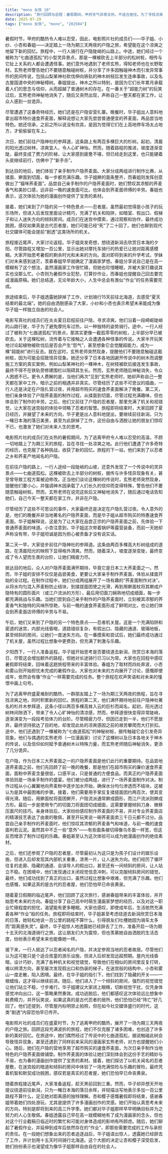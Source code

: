 ```yaml
---
title: "mono 女孩 10"
description: "旅行回顾与启程：暑假期间，甲府天气异常炎热，不适合居住。为了寻找凉爽之地，电影照片社的成员们（包括华子姐、小纱、小杏、春姐）不顾一切地踏上了一场为期三天两夜的户隐之旅，希望能收获新的回忆。七曲道孤松的遭遇：在旅途中，一行人经过一段陡峭的坡道。华子姐骑摩托车的姿势有些奇怪，因为慢速行驶会使摩托车过热。他们经过了一个被称为“七曲道孤松”的灵异景点，据传凡是与这棵松树扯上关系的人都会遭遇各种怪异现象。这棵树更像树桩，上半部分很久以前就被砍掉了。他们讨论了植物被砍伐后可能产生的“怨气”，并开玩笑地想象它觉醒超能力发动反击，成为“超能树”。玄熊老师突然出现并提醒他们，随意触碰树桩可能会遭遇怪异现象。她还提到了日本各地因避开传闻中的树木而修改施工方案的例子，比如山梨某神社的神木在树枝被砍后接连发生事故，最终不得不在铁轨上建围栏阻止树枝生长。随后，玄熊老师突然消失，让大家感到困惑，而当他们再次“看到”玄熊老师时，她声称自己一整天都在家工作，暗示之前的相遇可能并非真实。露营与速食荞麦面：尽管发生了一些不可思议的事件，大家还是决定在户隐扎营。户隐以忍者之乡和荞麦产地闻名。然而，他们的晚餐是超市特惠速食荞麦面，华子姐解释说这是为了让他们在品尝正宗户隐荞麦面之前，先体验一下普通荞麦面的味道。小杏发现华子姐把锅炉等装备放在车上，而不是像昨天一样说没有带，华子姐承认是怕被说才没说。户隐杉并木参拜道与手工荞麦面体验：第二天，他们前往户隐神社的杉并木参拜道，对两百多棵巨大的杉树林立的景象感到向往。虽然最初感到凉爽和清爽，但参拜道逐渐变成陡峭的台阶，让他们感到体力不支，却也因为已走到一半而犹豫是否回头。最终，他们抵达目的地。随后，他们体验了手工制作户隐荞麦面，这种荞麦面是日本三大荞麦面之一。他们分成两组进行荞麦面制作对决。制作过程包括逐步加水混合荞麦粉、揉搓面团至光滑（约二百次）、用擀面杖擀成圆形（户隐流派）或方形（江户流派），最后用切面刀切成细面。大家感叹制作荞麦面的不易，并称赞专业荞麦面店的伟大。品尝自己制作的荞麦面后，他们发现其香气和味道与昨天吃的速食面截然不同，荞麦香味浓郁。虽然有切得像乌冬面一样宽的“意外”，但这反而增添了乐趣。春姐表示，这次体验可以作为漫画素材。忍者屋敷探险：接着，他们前往户隐的忍者屋敷。虽然觉得这是给小孩子玩的地方，但还是决定进去看看。屋内光线昏暗，充满机关和错觉，让他们在里面迷失方向，不断在相似的房间里打转，并遇到假出口、假梯子等。小杏和雾山在迷宫中一度走散，陷入困境，最终在华子姐的提示下找到开关继续前进。他们还经历了一个倾斜的房间，视觉错觉让他们站不稳，难以走到出口。华子姐建议闭上眼睛，切断视觉信息，凭感觉冲向出口。最终，他们成功逃脱，感叹比想象中要费劲，并开玩笑说如果这是真正的忍者屋，他们早就死了好几回了。旅途终章与未来展望：旅程接近尾声，他们决定趁天黑前回程。华子姐异想天开地提议绕道去新潟看日本海的夕阳，尽管往返需额外一百公里，她却不以为意，显示出她对距离感的独特认知。小杏和樱子感叹暑假即将结束，感谢春姐让她们能去很多地方游玩，特别是为春姐的漫画取材。他们开始思考未来的方向，特别是即将到来的高三考试年，并讨论了像华子姐那样早早决定未来并为之奋斗的人的厉害之处。春姐透露自己高一时就模糊地决定成为漫画家，但因漫画家工作繁忙而犹豫。最后，他们讨论了暑假作业和成年后也仍旧存在的“作业”，即需要完成的工作和责任。在一次想象中的忍者追逐战后，华子姐透露她辞去了工作，打算花15天骑行北海道。小杏和樱子深受启发，表示也想成为像华子姐一样自由的社会人。"
date: 2025-07-29
tags: ["mono 女孩", "mono", "202504"]
---
```


暑假时节，甲府的酷热令人难以忍受，因此，电影照片社的成员们——华子姐、小纱、小杏和春姐——决定踏上一场为期三天两夜的户隐之旅，希望能在这个凉爽之地留下新的回忆。旅程中，一行人骑行在户隐陡峭的山路上。中途，她们经过一个被称为“七曲道孤松”的小型灵异景点，那是一棵被砍去上半部分的松树桩，相传与它扯上关系的人都会遭遇怪事。她们意外地遇到了老师玄熊，得知老师也在长野取材。玄熊老师警告她们不要随意触碰树桩，并分享了许多因触碰神木而引发异常事件的民间传说，包括山梨某神社砍伐伸向铁轨的神木树枝后发生连串事故，以及名古屋国道中央的神秘樟树。春姐提出，神木之所以特别，是因为它们长年累月承载着人们的思念与信仰，从而超越了普通树木的存在。在一番关于“超能力树”的玩笑过后，玄熊老师神秘地消失了，随后又突然出现，声称自己一整天都在家工作，让众人感到一丝诡异。

尽管遭遇了这番奇特经历，她们还是在户隐安营扎寨。晚餐时，华子姐出人意料地拿出超市特价速食荞麦面，解释说想让大家先尝尝普通便宜的荞麦面，再品尝当地特色。她还坦承，之前之所以说没有炊具，是因为觉得它们在上高地停车场太占地方，才偷偷留在车上。

次日，她们前往户隐神社的参拜道，这条路上有两百多棵巨大的杉树。起初，清晨的阳光透过树林，凉爽宜人，令人心旷神怡。然而，随着路程的推进，坡度逐渐变陡，最终变成了费力的阶梯，让大家感到疲惫不堪，但已经走到这里，也只能硬着头皮继续前行，仿佛中了“新手杀”。

到达目的地后，她们体验了亲手制作户隐荞麦面。大家分成两组进行制作比赛，从揉面、擀面到切面，每一步都充满乐趣。华子姐擀的面条整齐，而春姐则发挥创意做出了“猫咪荞麦面”。品尝自己亲手制作的户隐荞麦面时，她们赞叹其浓郁的荞麦香气和美妙口感，远非前一晚的速食面可比，也体会到荞麦面师傅的辛劳。春姐也表示，这次体验为她的漫画创作提供了宝贵的素材。

接着，她们来到了户隐的另一个特色景点——忍者屋。虽然最初觉得是小孩子的玩乐场所，但进入后发现里面设计精巧，充满了机关和陷阱，如暗室、假出口、假梯子和让人迷失方向的倾斜房间。成员们在迷宫中摸索，通过观察和协作，最终成功脱困，感叹如果真是古代忍者屋，她们可能已经“死”了二十回了。她们也聊到现代社交媒体可能会提前“剧透”这类场所的机关。

旅程接近尾声，大家讨论返程。华子姐突发奇想，想绕道新潟去欣赏日本海的夕阳，尽管路程又增加一百公里，显示出她对摩托车骑行的热爱已让她对距离感模糊。大家开始思考暑假的剩余时光和未来的方向。面对即将到来的升学考试，学妹们对未来感到迷茫，羡慕春姐早早就确定了漫画家梦想。春姐分享说自己是在高一模糊有了这个想法，虽然漫画家工作很忙碌，但她也珍惜睡眠，并被大家打趣说其实也没那么忙。小杏则为暑假作业犯愁，打算抄作业，而春姐也提醒自己回去要完成漫画原稿。她们总结道，无论年龄大小，人生中总会有类似“作业”的任务需要完成。

旅途结束后，华子姐透露她辞掉了工作，计划骑行15天前往北海道，去感受“夏天结束的最北端”。她的自由洒脱感染了大家，小纱和小杏也表示希望未来能成为像华子姐一样独立自由的社会人。

电影写真社的成员们在炎炎夏日启程前往户隐，寻求凉爽。他们沿着一段崎岖陡峭的山路行驶，华子为了避免摩托车过热，以一种独特的姿势骑行。途中，一行人经过了被称为“七曲道孤松”的景点，那其实更像一截孤零零的树桩，上半部分早已被砍去。关于这棵松树，流传着与它接触之人会遭遇各种怪事的传说。大家半开玩笑地讨论起植物被砍伐后是否会产生“怨气”，甚至想象它会觉醒超能力，成为一棵“超能树”进行反击。就在这时，玄熊老师突然现身，提醒他们不要随意触碰这截树桩，因为可能会招致怪异现象。她还分享了日本各地因避开传说中的树木而调整施工方案的真实案例，例如山梨某神社的一棵神木，在树枝被砍后接连发生事故，最终不得不在铁轨旁修建围栏以阻碍其生长。然而，玄熊老师随后神秘消失，令众人困惑不已。更令人费解的是，当他们再次“见到”玄熊老师时，她却声称自己一整天都在家中工作，暗示之前的相遇并非真实。尽管经历了这些不可思议的插曲，一行人还是决定在户隐扎营过夜，并用超市购买的速食荞麦面解决了晚餐。第二天，他们亲身体验了户隐荞麦面的制作过程，从揉面到切面，尽管过程充满趣味，但也体会到了制作的辛劳。之后，他们又前往了户隐的忍者屋，那里充满了机关和视错觉，让大家在迷宫般的体验中领略了忍者的智慧。旅程即将结束时，大家回顾了夏日经历，并展望了未来的方向，华子更是出人意料地提出，要继续前往新潟，只为一睹日本海的落日美景，甚至为此辞掉了工作，这份自由与洒脱让她的朋友们惊叹不已，也激发了她们对未来人生的思考。

电影照片社的成员们在炎热的暑假期间，为了逃离甲府令人难以忍受的高温，不顾一切地踏上了为期三天的旅程，旨在寻找一处凉爽之地。此行他们遭遇了许多奇特的经历，也克服了各种挑战，收获了新的回忆。旅程的下一站，他们来到了以忍者之乡和荞麦产地闻名的户隐。

在前往户隐的路上，一行人途经一段陡峭的山坡，还意外发现了一个传说中的灵异景点——七曲道孤松。这棵被砍去上半部分的树桩，据传与许多怪异现象有关，甚至曾导致工程方案被迫修改。正当他们谈论这棵树的传说时，玄熊老师突然现身，提醒他们要小心，并强调神木因承载了人们长久的信仰而变得特殊，警告他们不要随意触碰树桩。然而，玄熊老师在说完这些后又神秘地消失了，随后通过电话告知她们，自己今天一整天都在家工作，并非在户隐。

尽管经历了这些不可思议的事件，大家最终还是决定在户隐扎营过夜。令人意外的是，他们的晚餐并非当地著名的户隐荞麦面，而是华子姐从超市购买的特惠速食荞麦面。华子姐解释说，这是为了让大家在品尝正宗的户隐荞麦面之前，先体验一下普通荞麦面的味道。小杏注意到，华子姐这次带着锅炉等露营装备，而前一天她却声称没有带，华子姐坦诚是因为担心被责备才没有说实话。

第二天一早，大家徒步前往户隐神社的参拜道。这条由两百多棵高大杉树组成的道路，在清晨阳光的映照下显得格外清爽。然而，随着深入，坡度逐渐变陡，最终变成了令人望而生畏的台阶，让她们精疲力尽。

抵达目的地后，众人对户隐荞麦面满怀期待，毕竟它是日本三大荞麦面之一。然而，华子姐的安排不仅仅是品尝美食，更要让大家亲手制作荞麦面，体验从揉面开始的全过程。在制作过程中，她们分成两组展开了一场有趣的“荞麦面制作对决”。从将水均匀混入荞麦粉防止结块，到揉搓面团使之光滑，再到用擀面杖将其擀成户隐特有的圆形面片（或江户流派的方形），最后用切面刀娴熟地切成细面，每一步都充满挑战与乐趣。当她们尝到自己亲手制作的户隐荞麦面时，立刻被其浓郁的荞麦香气和独特的风味所惊艳，与前一晚的速食荞麦面形成了鲜明对比，也让她们体会到荞麦面店师傅的辛劳与不易。

午后，她们又来到了户隐的另一个特色景点——忍者机关屋。这是一个充满陷阱和密道的迷宫，内部光线昏暗，道路错综复杂，有假出口、隐藏的通道、玻璃地板，甚至倾斜的房间，让她们一度迷失方向。在一番摸索和尝试后，她们最终成功通过了机关屋，虽然过程比想象中更费劲，但充满了刺激与乐趣。

夕阳西下，一行人准备返程。华子姐开始思考是否要绕道去新潟，欣赏日本海的落日，尽管这会增加额外的路程，但她对长途骑行已习以为常。大家也在回程中感叹暑假即将结束，回味着这趟旅程带来的丰富体验。春姐为了取材而四处奔波，小杏和雾山则开始担忧未完成的暑假作业。大家也对未来的方向展开了讨论，感慨即便成年，依然会有像“作业”一样需要完成的任务。整个旅程在欢声笑语和对未来的憧憬中画上句号。

为了逃离甲府盛夏难耐的酷热，一群朋友踏上了一场为期三天两夜的旅程，旨在寻找凉爽之地，同时积累新的回忆。旅程的第二天，他们满怀期待地前往户隐神社著名的杉并木参拜道，这条小径以两百多棵高耸入云的巨杉而闻名。起初，阳光透过树林间隙洒下，带来了令人心旷神怡的清凉感，然而，参拜道很快变得异常陡峭，逐渐演变为一段段考验体力的台阶。尽管精疲力尽，但因已走到一半，他们不愿放弃，最终坚持抵达了目的地，却发现此处的凉爽感因之前的艰苦攀爬而大打折扣。途中，他们还遇到了一棵被称为“七曲道孤松”的神秘树桩，据传触碰它会引发奇异现象。他们与偶遇的玄熊老师（一位漫画家）讨论了这棵树以及日本各地关于神木的传说，以及信仰如何赋予普通树木以特殊力量，而玄熊老师随后神秘消失，更添了几分诡异。

在户隐，作为日本三大荞麦面之一的户隐荞麦面是他们此行的重要期待。在品尝地道荞麦面之前，他们先回顾了前一晚的晚餐，那是他们在超市购买的廉价速食荞麦面，面粉中荞麦含量很低，口感平淡，只是普通的方便食品。而真正的户隐荞麦面体验则是一场亲手制作的盛宴。他们被分成两组，进行了一场荞麦面制作对决。制作过程从小心翼翼地向荞麦粉中逐步加水开始，确保水分均匀渗透而不结块，这被认为是其中最困难的步骤。接着，他们需要用手掌反复揉搓面团约两百次，使其变得光滑。随后，用擀面杖将面团擀开，户隐流派通常擀成圆形，而江户流派则擀成方形。最后一步是使用专门的切面刀将面团切成细面，这需要掌握倾斜刀身、微移压面尺的技巧。亲身体验后，大家纷纷感叹制作荞麦面的不易，并对专业荞麦面店的精湛技艺表达了由衷的敬佩，甚至开玩笑说一碗荞麦面卖三千日元都不过分。品尝自己亲手制作的荞麦面时，他们惊叹其浓郁的荞麦香气和味道，与前一晚的速食面判若云泥。虽然其中不乏一些“意外”——有些面条被切得像乌冬面一样宽，但这反而增添了制作过程的乐趣。春姐甚至认为这次体验可以成为她漫画创作的绝佳素材。

之后，他们还参观了户隐的忍者屋，尽管最初认为这只是为孩子们设计的娱乐设施，但进入后却发现其内部机关重重，漆黑一片，让人迷失方向。他们经历了循环往复的走廊、隐藏的通道、会误导人的假出口，甚至还有一间倾斜的房间，让人站立不稳。在困境中，他们发现通过关闭视觉信息冲刺，可以克服倾斜房间的错觉。最终，他们成功找到了真正的出口，虽然过程比想象中艰难，但充满了乐趣。他们也感慨，如果这真的是古代的忍者屋，他们恐怕早已命丧黄泉。

随着夏日假期的临近尾声，他们回顾了这次旅行，感谢春姐带来的丰富体验，并开始思考未来的方向。春姐分享了自己高中时萌生漫画家梦想的经历，以及对这一职业忙碌程度的担忧，渴望能有更多睡眠。大家也感叹，即使成年后，生活依然充满着各种“作业”般的任务。旅程即将结束时，华子姐甚至考虑绕道去新潟欣赏日本海的日落，她轻松地说一百公里的路程不算什么，引得朋友们吐槽她因为骑车太多而“距离感失灵”。最终，华子姐惊人地透露她已经辞去了工作，准备开启一场为期十五天的北海道骑行之旅，这让朋友们大为震惊，但也羡慕她自由洒脱的生活态度，纷纷表示希望未来也能像她一样。

接下来，一行人抵达了以忍者闻名的户隐，并决定参观当地的忍者故居。尽管他们认为这可能只是个适合孩童的游乐设施，但进入后却发现远超预期。屋内光线昏暗，设计巧妙，充满了各种机关和视觉错觉，导致他们在相似的房间里反复打转，难以辨清方向，甚至屡次发现假出口和伪装的梯子。在迷宫般的结构中，小杏和雾山一度走散，陷入困境。最终，在华子姐的指引下，他们找到了隐藏的开关——一根蜡烛，这才得以继续前进。随后，他们进入了一个倾斜的房间，强烈的视觉错觉让他们站立不稳，寸步难行。华子姐建议大家闭上眼睛，切断视觉干扰，仅凭身体感觉冲向出口，这一策略果然奏效。成功逃脱后，他们都感叹这次体验远比想象中耗费精力，并开玩笑说，如果这真的是古代忍者的居所，他们恐怕已经“阵亡”好几回了。他们还提到，尽管屋内标明禁止拍照，但在如今社交媒体盛行的时代，这类“剧透”内容恐怕早已传开。

电影照片社的成员们在盛夏时节，为了逃离甲府的酷热，展开了一场为期三天两夜的户隐之旅。回顾这段充满波折的旅程，她们不仅克服了诸多困难，也创造了许多新的美好回忆。在旅途中，她们偶然经过了传说中的七曲道孤松，据说触碰此树会导致怪异现象，甚至还遇到了同样前来采风的漫画家玄熊老师，对方也提醒她们小心。随后，她们在户隐的营地享用了超市购买的速食荞麦面，为次日亲手制作当地特色的户隐荞麦面做铺垫。制作荞麦面的体验让她们深刻体会到这份手艺的精妙与不易，也为春的漫画创作提供了宝贵的素材。接着，她们探访了以机关闻名的忍者屋敷，在迷宫般的暗道和倾斜的房间中体验了一场充满惊险与乐趣的冒险，最终凭着机智和默契成功脱困，感叹若是真实的忍者屋，她们恐怕早已命丧黄泉。

随着旅程接近尾声，大家准备返程，趁天黑前回到三重。然而，华子却异想天开地提议绕道前往新潟，只为一睹日本海的落日余晖，并轻描淡写地表示多加一百公里路程不算什么，足见她对距离感的独特理解。杏和樱子感慨暑假即将结束，感谢春姐带着她们四处游玩，尤其是提供了许多漫画创作的灵感。她们开始认真思考未来的方向，特别是即将到来的高三升学季。她们都对华子姐那样早早明确目标并为之努力的人心生敬佩。春姐透露自己早在高一就模糊地有了成为漫画家的念头，但也对这个行业截稿日临近时的繁忙和可能对身体造成的影响有所顾虑。随后，她们聊起了暑假作业，并延伸到成年后依然存在的“作业”，即那些需要完成的工作与承担的责任。在一段她们想象出来的忍者追逐战后，华子姐语出惊人，透露她已经辞去了工作，并计划用十五天时间骑行北海道。这个大胆的决定让杏和樱子深受启发，她们纷纷表示也渴望成为像华子姐那样自由自在的社会人。